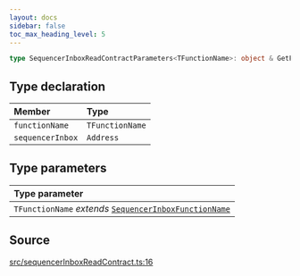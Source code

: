 ```yaml
---
layout: docs
sidebar: false
toc_max_heading_level: 5
---
```


```ts
type SequencerInboxReadContractParameters<TFunctionName>: object & GetFunctionArgs<SequencerInboxAbi, TFunctionName>;
```

## Type declaration

| Member | Type |
| :------ | :------ |
| `functionName` | `TFunctionName` |
| `sequencerInbox` | `Address` |

## Type parameters

| Type parameter |
| :------ |
| `TFunctionName` *extends* [`SequencerInboxFunctionName`](../../sequencerInboxPrepareTransactionRequest/type-aliases/SequencerInboxFunctionName.md) |

## Source

[src/sequencerInboxReadContract.ts:16](https://github.com/OffchainLabs/arbitrum-orbit-sdk/blob/9d5595a042e42f7d6b9af10a84816c98ea30f330/src/sequencerInboxReadContract.ts#L16)
